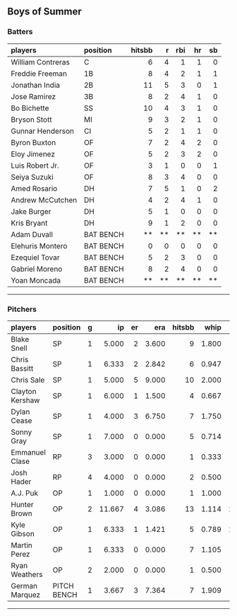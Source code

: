 ## Boys of Summer

### Batters

 
|players           |position  | hitsbb|  r| rbi| hr| sb| 
|:-----------------|:---------|------:|--:|---:|--:|--:| 
|William Contreras |C         |      6|  4|   1|  1|  0| 
|Freddie Freeman   |1B        |      8|  4|   2|  1|  1| 
|Jonathan India    |2B        |     11|  5|   3|  0|  1| 
|Jose Ramirez      |3B        |      8|  2|   4|  1|  0| 
|Bo Bichette       |SS        |     10|  4|   3|  1|  0| 
|Bryson Stott      |MI        |      9|  3|   2|  1|  0| 
|Gunnar Henderson  |CI        |      5|  2|   1|  1|  0| 
|Byron Buxton      |OF        |      7|  2|   4|  2|  0| 
|Eloy Jimenez      |OF        |      5|  2|   3|  2|  0| 
|Luis Robert Jr.   |OF        |      3|  1|   0|  0|  1| 
|Seiya Suzuki      |OF        |      8|  3|   4|  0|  0| 
|Amed Rosario      |DH        |      7|  5|   1|  0|  2| 
|Andrew McCutchen  |DH        |      4|  2|   4|  1|  0| 
|Jake Burger       |DH        |      5|  1|   0|  0|  0| 
|Kris Bryant       |DH        |      9|  1|   2|  0|  0| 
|Adam Duvall       |BAT BENCH |     **| **|  **| **| **| 
|Elehuris Montero  |BAT BENCH |      0|  0|   0|  0|  0| 
|Ezequiel Tovar    |BAT BENCH |      5|  2|   3|  0|  0| 
|Gabriel Moreno    |BAT BENCH |      8|  2|   4|  0|  0| 
|Yoan Moncada      |BAT BENCH |     **| **|  **| **| **| 


* * *

### Pitchers

 
|players         |position    |  g|     ip| er|   era| hitsbb|  whip| so|  w| sv| 
|:---------------|:-----------|--:|------:|--:|-----:|------:|-----:|--:|--:|--:| 
|Blake Snell     |SP          |  1|  5.000|  2| 3.600|      9| 1.800|  5|  0|  0| 
|Chris Bassitt   |SP          |  1|  6.333|  2| 2.842|      6| 0.947|  4|  1|  0| 
|Chris Sale      |SP          |  1|  5.000|  5| 9.000|     10| 2.000|  0|  0|  0| 
|Clayton Kershaw |SP          |  1|  6.000|  1| 1.500|      4| 0.667|  6|  1|  0| 
|Dylan Cease     |SP          |  1|  4.000|  3| 6.750|      7| 1.750|  5|  0|  0| 
|Sonny Gray      |SP          |  1|  7.000|  0| 0.000|      5| 0.714|  8|  1|  0| 
|Emmanuel Clase  |RP          |  3|  3.000|  0| 0.000|      1| 0.333|  0|  0|  2| 
|Josh Hader      |RP          |  4|  4.000|  0| 0.000|      2| 0.500|  3|  0|  4| 
|A.J. Puk        |OP          |  1|  1.000|  0| 0.000|      1| 1.000|  1|  0|  1| 
|Hunter Brown    |OP          |  2| 11.667|  4| 3.086|     13| 1.114| 15|  1|  0| 
|Kyle Gibson     |OP          |  1|  6.333|  1| 1.421|      5| 0.789| 11|  1|  0| 
|Martin Perez    |OP          |  1|  6.333|  0| 0.000|      7| 1.105|  5|  0|  0| 
|Ryan Weathers   |OP          |  2|  2.000|  0| 0.000|      1| 0.500|  1|  0|  0| 
|German Marquez  |PITCH BENCH |  1|  3.667|  3| 7.364|      7| 1.909|  4|  0|  0| 


* * *


